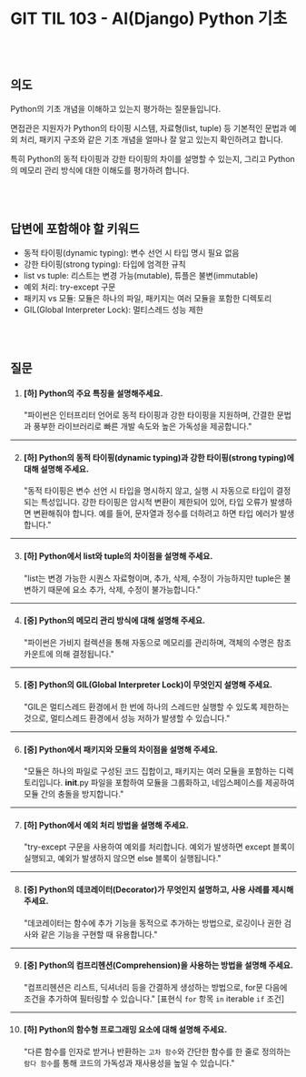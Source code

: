 # GIT TIL 103 - AI(Django) Python 기초

<br><br>

## 의도
Python의 기초 개념을 이해하고 있는지 평가하는 질문들입니다. 

면접관은 지원자가 Python의 타이핑 시스템, 자료형(list, tuple) 등
기본적인 문법과 예외 처리, 패키지 구조와 같은 기초 개념을
얼마나 잘 알고 있는지 확인하려고 합니다. 

특히 Python의 동적 타이핑과 강한 타이핑의 차이를 설명할 수 있는지,
그리고 Python의 메모리 관리 방식에 대한 이해도를 평가하려 합니다.

<br><br>

## 답변에 포함해야 할 키워드
- 동적 타이핑(dynamic typing): 변수 선언 시 타입 명시 필요 없음
- 강한 타이핑(strong typing): 타입에 엄격한 규칙
- list vs tuple: 리스트는 변경 가능(mutable), 튜플은 불변(immutable)
- 예외 처리: try-except 구문
- 패키지 vs 모듈: 모듈은 하나의 파일, 패키지는 여러 모듈을 포함한 디렉토리
- GIL(Global Interpreter Lock): 멀티스레드 성능 제한

<br><br>

## 질문

1. #### [하] Python의 주요 특징을 설명해주세요.
    "파이썬은 인터프리터 언어로 동적 타이핑과 강한 타이핑을 지원하며, 간결한 문법과 풍부한 라이브러리로 빠른 개발 속도와 높은 가독성을 제공합니다."
---
2. #### [하] Python의 동적 타이핑(dynamic typing)과 강한 타이핑(strong typing)에 대해 설명해 주세요.
    "동적 타이핑은 변수 선언 시 타입을 명시하지 않고, 실행 시 자동으로 타입이 결정되는 특성입니다. 
    강한 타이핑은 암시적 변환이 제한되어 있어, 타입 오류가 발생하면 변환해줘야 합니다. 예를 들어, 문자열과 정수를 더하려고 하면 타입 에러가 발생합니다."
---
3. #### [하] Python에서 list와 tuple의 차이점을 설명해 주세요.
    "list는 변경 가능한 시퀀스 자료형이며, 추가, 삭제, 수정이 가능하지만
    tuple은 불변하기 때문에 요소 추가, 삭제, 수정이 불가능합니다."
---
4. #### [중] Python의 메모리 관리 방식에 대해 설명해 주세요.
    "파이썬은 가비지 컬렉션을 통해 자동으로 메모리를 관리하며, 객체의 수명은 참조 카운트에 의해 결정됩니다."
---
5. #### [중] Python의 GIL(Global Interpreter Lock)이 무엇인지 설명해 주세요.
    "GIL은 멀티스레드 환경에서 한 번에 하나의 스레드만 실행할 수 있도록 제한하는 것으로, 멀티스레드 환경에서 성능 저하가 발생할 수 있습니다."
---
6. #### [중] Python에서 패키지와 모듈의 차이점을 설명해 주세요.
    "모듈은 하나의 파일로 구성된 코드 집합이고, 패키지는 여러 모듈을 포함하는 디렉토리입니다. __init__.py 파일을 포함하여 모듈을 그룹화하고, 네임스페이스를 제공하여 모듈 간의 충돌을 방지합니다."
---
7. #### [하] Python에서 예외 처리 방법을 설명해 주세요.
    "try-except 구문을 사용하여 예외를 처리합니다. 예외가 발생하면 except 블록이 실행되고, 예외가 발생하지 않으면 else 블록이 실행됩니다."
---
8. #### [중] Python의 데코레이터(Decorator)가 무엇인지 설명하고, 사용 사례를 제시해 주세요.
    "데코레이터는 함수에 추가 기능을 동적으로 추가하는 방법으로, 로깅이나 권한 검사와 같은 기능을 구현할 때 유용합니다."
---
9. #### [중] Python의 컴프리헨션(Comprehension)을 사용하는 방법을 설명해 주세요.
    "컴프리헨션은 리스트, 딕셔너리 등을 간결하게 생성하는 방법으로, for문 다음에 조건을 추가하여 필터링할 수 있습니다."
    [표현식 `for` 항목 `in` iterable `if` 조건]
---
10. #### [하] Python의 함수형 프로그래밍 요소에 대해 설명해 주세요.
    "다른 함수를 인자로 받거나 반환하는 `고차 함수`와 
    간단한 함수를 한 줄로 정의하는 `람다 함수`를 통해 
    코드의 가독성과 재사용성을 높일 수 있습니다."






